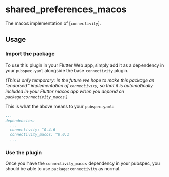 # shared_preferences_macos

The macos implementation of [`connectivity`].

## Usage

### Import the package

To use this plugin in your Flutter Web app, simply add it as a dependency in
your `pubspec.yaml` alongside the base `connectivity` plugin.

_(This is only temporary: in the future we hope to make this package an
"endorsed" implementation of `connectivity`, so that it is automatically
included in your Flutter macos app when you depend on `package:connectivity_macos`.)_

This is what the above means to your `pubspec.yaml`:

```yaml
...
dependencies:
  ...
  connectivity: ^0.4.6
  connectivity_macos: ^0.0.1
  ...
```

### Use the plugin

Once you have the `connectivity_macos` dependency in your pubspec, you should
be able to use `package:connectivity` as normal.
